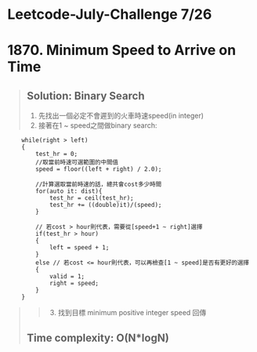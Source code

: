# Leetcode-July-Challenge 7/26
# 1870. Minimum Speed to Arrive on Time
> ## Solution: Binary Search
> 1. 先找出一個必定不會遲到的火車時速speed(in integer)  
> 2. 接著在1 ~ speed之間做binary search:  
```
    while(right > left)
    {
        test_hr = 0;
        //取當前時速可選範圍的中間值
        speed = floor((left + right) / 2.0);

        //計算選取當前時速的話，總共會cost多少時間
        for(auto it: dist){
            test_hr = ceil(test_hr);
            test_hr += ((double)it)/(speed);
        } 
    
        // 若cost > hour則代表，需要從[speed+1 ~ right]選擇
        if(test_hr > hour)
        {
            left = speed + 1;
        }
        else // 若cost <= hour則代表，可以再檢查[1 ~ speed]是否有更好的選擇
        {
            valid = 1;
            right = speed;
        }
    }
```
>> 3. 找到目標 minimum positive integer speed 回傳  
> ## Time complexity: O(N*logN)